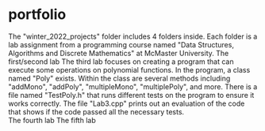 # portfolio

The "winter_2022_projects" folder includes 4 folders inside. Each folder is a lab assignment from a programming course named "Data Structures, Algorithms and Discrete Mathematics" at McMaster University.
The first/second lab 
The third lab focuses on creating a program that can execute some operations on polynomial functions. In the program, a class named "Poly" exists. Within the class are several methods including "addMono", "addPoly", "multipleMono", "multiplePoly", and more. There is a file named "TestPoly.h" that runs different tests on the program to ensure it works correctly. The file "Lab3.cpp" prints out an evaluation of the code that shows if the code passed all the necessary tests.  
The fourth lab
The fifth lab

